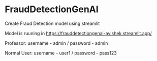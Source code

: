 # FraudDetectionGenAI
Create Fraud Detection model using streamlit 

Model is ruuning in https://frauddetectiongenai-avishek.streamlit.app/

Professor: 
username - admin / password - admin

Normal User:
username - user1 / password - pass123
